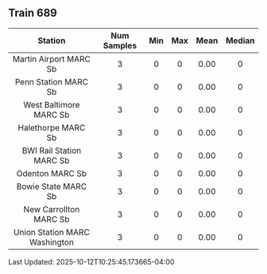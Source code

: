 ## Train 689

| Station | Num Samples | Min | Max | Mean | Median |
| :-----: | :---------: | :-: | :-: | :--: | :----: |
| Martin Airport MARC Sb | 3 | 0 | 0 | 0.00 | 0 |
| Penn Station MARC Sb | 3 | 0 | 0 | 0.00 | 0 |
| West Baltimore MARC Sb | 3 | 0 | 0 | 0.00 | 0 |
| Halethorpe MARC Sb | 3 | 0 | 0 | 0.00 | 0 |
| BWI Rail Station MARC Sb | 3 | 0 | 0 | 0.00 | 0 |
| Odenton MARC Sb | 3 | 0 | 0 | 0.00 | 0 |
| Bowie State MARC Sb | 3 | 0 | 0 | 0.00 | 0 |
| New Carrollton MARC Sb | 3 | 0 | 0 | 0.00 | 0 |
| Union Station MARC Washington | 3 | 0 | 0 | 0.00 | 0 |


Last Updated: 2025-10-12T10:25:45.173665-04:00